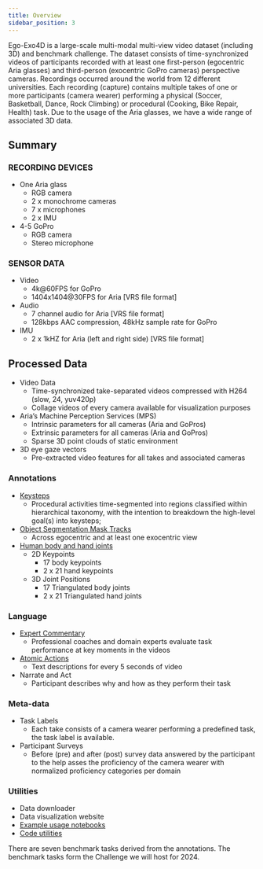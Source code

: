 ```yaml
---
title: Overview
sidebar_position: 3
---
```


Ego-Exo4D is a large-scale multi-modal multi-view video dataset (including 3D) and benchmark challenge. The dataset consists of time-synchronized videos of participants recorded with at least one first-person (egocentric Aria glasses) and third-person (exocentric GoPro cameras) perspective cameras. Recordings occurred around the world from 12 different universities. Each recording (capture) contains multiple takes of one or more participants (camera wearer) performing a physical (Soccer, Basketball, Dance, Rock Climbing) or procedural (Cooking, Bike Repair, Health) task. Due to the usage of the Aria glasses, we have a wide range of associated 3D data.

## Summary
### RECORDING DEVICES
- One Aria glass
    - RGB camera
    - 2 x monochrome cameras
    - 7 x microphones
    - 2 x IMU
- 4-5 GoPro
    - RGB camera
    - Stereo microphone

### SENSOR DATA

- Video
    - 4k@60FPS for GoPro
    - 1404x1404@30FPS for Aria [VRS file format]
- Audio
    - 7 channel audio for Aria  [VRS file format]
    - 128kbps AAC compression, 48kHz sample rate for GoPro
- IMU
    - 2 x 1kHZ for Aria (left and right side)  [VRS file format]

## Processed Data

- Video Data
    - Time-synchronized take-separated videos compressed with H264 (slow, 24, yuv420p)
    - Collage videos of every camera available for visualization purposes
- Aria’s Machine Perception Services (MPS)
    - Intrinsic parameters for all cameras (Aria and GoPros)
    - Extrinsic parameters for all cameras (Aria and GoPros)
    - Sparse 3D point clouds of static environment
- 3D eye gaze vectors 
    - Pre-extracted video features for all takes and associated cameras

### Annotations

- [Keysteps](../annotations/keystep)
    - Procedural activities time-segmented into regions classified within hierarchical taxonomy, with the intention to breakdown the high-level goal(s) into keysteps; 
- [Object Segmentation Mask Tracks](../annotations/relations)
    - Across egocentric and at least one exocentric view
- [Human body and hand joints](../annotations/ego_pose)
    - 2D Keypoints
        - 17 body keypoints
        - 2 x 21 hand keypoints
    - 3D Joint Positions
        - 17 Triangulated body joints
        - 2 x 21 Triangulated hand joints

### Language

- [Expert Commentary](../annotations/expert_commentary)
    - Professional coaches and domain experts evaluate task performance at key moments in the videos
- [Atomic Actions](../annotations/atomic_descriptions)
    - Text descriptions for every 5 seconds of video
- Narrate and Act
    - Participant describes why and how as they perform their task

### Meta-data

- Task Labels
    - Each take consists of a camera wearer performing a predefined task, the
      task label is available.
- Participant Surveys
    - Before (pre) and after (post) survey data answered by the participant to the help asses the proficiency of the camera wearer with normalized proficiency categories per domain

### Utilities

- Data downloader
- Data visualization website
- [Example usage notebooks](https://github.com/facebookresearch/Ego4d/tree/main/notebooks/egoexo)
- [Code utilities](https://github.com/facebookresearch/Ego4d/tree/main?tab=readme-ov-file#summary)

There are seven benchmark tasks derived from the annotations. The benchmark tasks form the Challenge we will host for 2024.
